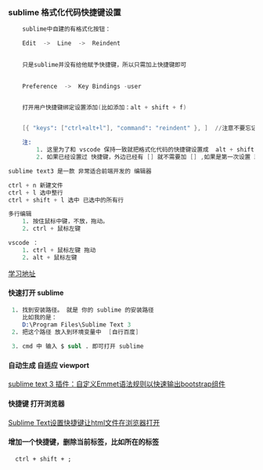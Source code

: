 ### sublime 格式化代码快捷键设置
```s
    sublime中自建的有格式化按钮：

    Edit  ->  Line  ->  Reindent  
    

    只是sublime并没有给他赋予快捷键，所以只需加上快捷键即可

    
    Preference  ->  Key Bindings -user 


    打开用户快捷键绑定设置添加(比如添加：alt + shift + f)


    [{ "keys": ["ctrl+alt+l"], "command": "reindent" }, ]  //注意不要忘记加逗号

    注:
        1. 这里为了和 vscode 保持一致就把格式化代码的快捷键设置成  alt + shift + f
        2. 如果已经设置过 快捷键，外边已经有 [] 就不需要加 [] ,如果是第一次设置 就需要 [] 不然不会生肖
```

```s
sublime text3 是一款 非常适合前端开发的 编辑器

ctrl + n 新建文件
ctrl + l 选中整行
ctrl + shift + l 选中 已选中的所有行

多行编辑
	1. 按住鼠标中键，不放，拖动。
	2. ctrl + 鼠标左键

vscode ：
	1. ctrl + 鼠标左键 拖动
	2. alt + 鼠标左键

```
[学习地址](https://ke.qq.com/webcourse/index.html#course_id=242173&term_id=100285656&taid=1594077112152573&vid=i1421chgfox)

#### 快速打开 sublime
```s
 1. 找到安装路径。 就是 你的 sublime 的安装路径
    比如我的是：
    D:\Program Files\Sublime Text 3
 2. 把这个路径 放入到环境变量中  [自行百度]
    
 3. cmd 中 输入 $ subl . 即可打开 sublime
```

#### 自动生成 自适应 viewport
[ sublime text 3 插件：自定义Emmet语法规则以快速输出bootstrap组件](https://github.com/lshaohai/sublime-reindent.git)


#### 快捷键 打开浏览器

[Sublime Text设置快捷键让html文件在浏览器打开](https://jingyan.baidu.com/article/adc815137f9ae2f723bf73ff.html)

#### 增加一个快捷键，删除当前标签，比如所在的标签

```
  ctrl + shift + ;
    
```